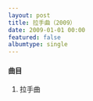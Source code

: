 ```yaml
---
layout: post
title: 拉手曲（2009）
date: 2009-01-01 00:00
featured: false
albumtype: single
---
```


#### 曲目

1. 拉手曲
